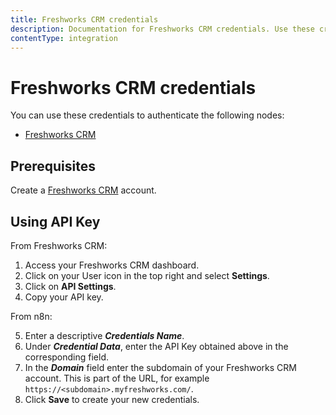 ```yaml
---
title: Freshworks CRM credentials
description: Documentation for Freshworks CRM credentials. Use these credentials to authenticate Freshworks CRM in n8n, a workflow automation platform.
contentType: integration
---
```


# Freshworks CRM credentials

You can use these credentials to authenticate the following nodes:

- [Freshworks CRM](/integrations/builtin/app-nodes/n8n-nodes-base.freshworkscrm/)

## Prerequisites

Create a [Freshworks CRM](https://www.freshworks.com/freshsales-crm/) account.

## Using API Key

From Freshworks CRM:

1. Access your Freshworks CRM dashboard.
2. Click on your User icon in the top right and select **Settings**.
3. Click on **API Settings**.
4. Copy your API key.

From n8n:

5. Enter a descriptive ***Credentials Name***.
6. Under ***Credential Data***, enter the API Key obtained above in the corresponding field.
7. In the ***Domain*** field enter the subdomain of your Freshworks CRM account. This is part of the URL, for example `https://<subdomain>.myfreshworks.com/`.
8. Click **Save** to create your new credentials.

